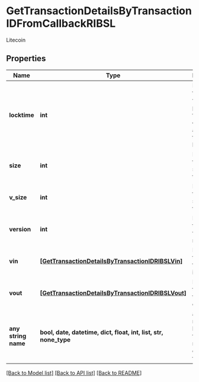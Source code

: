 # GetTransactionDetailsByTransactionIDFromCallbackRIBSL

Litecoin

## Properties
Name | Type | Description | Notes
------------ | ------------- | ------------- | -------------
**locktime** | **int** | Represents the time at which a particular transaction can be added to the blockchain. | 
**size** | **int** | Represents the total size of this transaction. | 
**v_size** | **int** | Represents the virtual size of this transaction. | 
**version** | **int** | Represents transaction version number. | 
**vin** | [**[GetTransactionDetailsByTransactionIDRIBSLVin]**](GetTransactionDetailsByTransactionIDRIBSLVin.md) | Represents the transaction inputs. | 
**vout** | [**[GetTransactionDetailsByTransactionIDRIBSLVout]**](GetTransactionDetailsByTransactionIDRIBSLVout.md) | Represents the transaction outputs. | 
**any string name** | **bool, date, datetime, dict, float, int, list, str, none_type** | any string name can be used but the value must be the correct type | [optional]

[[Back to Model list]](../README.md#documentation-for-models) [[Back to API list]](../README.md#documentation-for-api-endpoints) [[Back to README]](../README.md)



